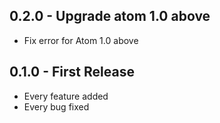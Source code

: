 ## 0.2.0 - Upgrade atom 1.0 above
* Fix error for Atom 1.0 above

## 0.1.0 - First Release
* Every feature added
* Every bug fixed
